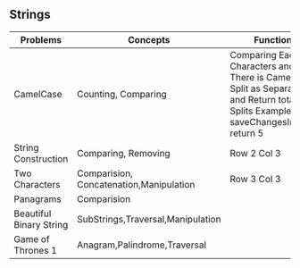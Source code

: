 ## Strings

| Problems          | Concepts            | Functionality |
|-------------------|---------------------|---------------|
| CamelCase         | Counting, Comparing  | Comparing Each Set of Characters and When There is Camel Case Split as Separate Word and Return total no of Splits  Example saveChangesInTheEditor return 5|
| String Construction | Comparing, Removing | Row 2 Col 3   |
| Two Characters       | Comparision, Concatenation,Manipulation | Row 3 Col 3   |
|Panagrams             | Comparision |
|Beautiful Binary String |SubStrings,Traversal,Manipulation|
|Game of Thrones 1       | Anagram,Palindrome,Traversal|                  |
